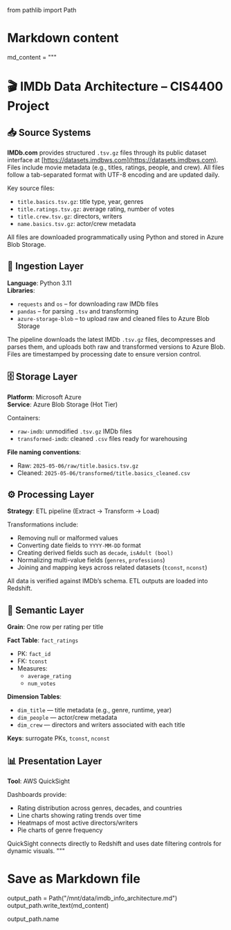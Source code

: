 from pathlib import Path

# Markdown content
md_content = """
# 🎬 IMDb Data Architecture – CIS4400 Project

## 📥 Source Systems
**IMDb.com** provides structured `.tsv.gz` files through its public dataset interface at [https://datasets.imdbws.com](https://datasets.imdbws.com). Files include movie metadata (e.g., titles, ratings, people, and crew). All files follow a tab-separated format with UTF-8 encoding and are updated daily.

Key source files:
- `title.basics.tsv.gz`: title type, year, genres
- `title.ratings.tsv.gz`: average rating, number of votes
- `title.crew.tsv.gz`: directors, writers
- `name.basics.tsv.gz`: actor/crew metadata

All files are downloaded programmatically using Python and stored in Azure Blob Storage.

## 🧪 Ingestion Layer
**Language**: Python 3.11  
**Libraries**:
- `requests` and `os` – for downloading raw IMDb files
- `pandas` – for parsing `.tsv` and transforming
- `azure-storage-blob` – to upload raw and cleaned files to Azure Blob Storage

The pipeline downloads the latest IMDb `.tsv.gz` files, decompresses and parses them, and uploads both raw and transformed versions to Azure Blob. Files are timestamped by processing date to ensure version control.

## 🗄 Storage Layer
**Platform**: Microsoft Azure  
**Service**: Azure Blob Storage (Hot Tier)

Containers:
- `raw-imdb`: unmodified `.tsv.gz` IMDb files
- `transformed-imdb`: cleaned `.csv` files ready for warehousing

**File naming conventions**:
- Raw: `2025-05-06/raw/title.basics.tsv.gz`
- Cleaned: `2025-05-06/transformed/title.basics_cleaned.csv`

## ⚙️ Processing Layer
**Strategy**: ETL pipeline (Extract → Transform → Load)

Transformations include:
- Removing null or malformed values
- Converting date fields to `YYYY-MM-DD` format
- Creating derived fields such as `decade`, `isAdult (bool)`
- Normalizing multi-value fields (`genres`, `professions`)
- Joining and mapping keys across related datasets (`tconst`, `nconst`)

All data is verified against IMDb’s schema. ETL outputs are loaded into Redshift.

## 🧠 Semantic Layer
**Grain**: One row per rating per title

**Fact Table**: `fact_ratings`
- PK: `fact_id`
- FK: `tconst`
- Measures:
  - `average_rating`
  - `num_votes`

**Dimension Tables**:
- `dim_title` — title metadata (e.g., genre, runtime, year)
- `dim_people` — actor/crew metadata
- `dim_crew` — directors and writers associated with each title

**Keys**: surrogate PKs, `tconst`, `nconst`

## 📊 Presentation Layer
**Tool**: AWS QuickSight

Dashboards provide:
- Rating distribution across genres, decades, and countries
- Line charts showing rating trends over time
- Heatmaps of most active directors/writers
- Pie charts of genre frequency

QuickSight connects directly to Redshift and uses date filtering controls for dynamic visuals.
"""

# Save as Markdown file
output_path = Path("/mnt/data/imdb_info_architecture.md")
output_path.write_text(md_content)

output_path.name

